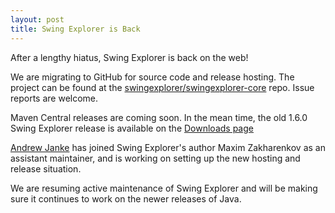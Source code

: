 ```yaml
---
layout: post
title: Swing Explorer is Back
---
```


After a lengthy hiatus, Swing Explorer is back on the web!

We are migrating to GitHub for source code and release hosting. The project can be found at the [swingexplorer/swingexplorer-core](https://github.com/swingexplorer/swingexplorer-core) repo. Issue reports are welcome.

Maven Central releases are coming soon. In the mean time, the old 1.6.0 Swing Explorer release is available on the [Downloads page](/Download.html)

[Andrew Janke](https://apjanke.net) has joined Swing Explorer's author Maxim Zakharenkov as an assistant maintainer, and is working on setting up the new hosting and release situation.

We are resuming active maintenance of Swing Explorer and will be making sure it continues to work on the newer releases of Java.
